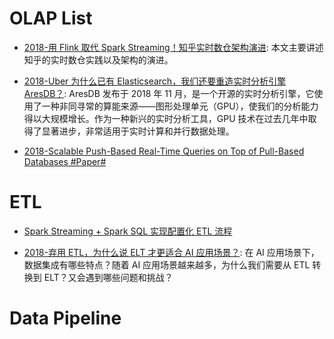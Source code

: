 # OLAP List

- [2018-用 Flink 取代 Spark Streaming！知乎实时数仓架构演进](https://mp.weixin.qq.com/s/e8lsGyl8oVtfg6HhXyIe4A): 本文主要讲述知乎的实时数仓实践以及架构的演进。

- [2018-Uber 为什么已有 Elasticsearch，我们还要重造实时分析引擎 AresDB？](https://mp.weixin.qq.com/s/Hpy76P0spGJcDmmBCq2vpA): AresDB 发布于 2018 年 11 月，是一个开源的实时分析引擎，它使用了一种非同寻常的算能来源——图形处理单元（GPU），使我们的分析能力得以大规模增长。作为一种新兴的实时分析工具，GPU 技术在过去几年中取得了显著进步，非常适用于实时计算和并行数据处理。

- [2018-Scalable Push-Based Real-Time Queries on Top of Pull-Based Databases #Paper#](https://www.dropbox.com/s/6tnbrylf86w5e0x/wingerath_dissertation.pdf?dl=0)

# ETL

- [Spark Streaming + Spark SQL 实现配置化 ETL 流程](http://www.jianshu.com/p/cd26a413cbd4)

- [2018-弃用 ETL，为什么说 ELT 才更适合 AI 应用场景？](https://mp.weixin.qq.com/s/osCRnfnuCFGJIR1jkhgUwA): 在 AI 应用场景下，数据集成有哪些特点？随着 AI 应用场景越来越多，为什么我们需要从 ETL 转换到 ELT？又会遇到哪些问题和挑战？

# Data Pipeline
